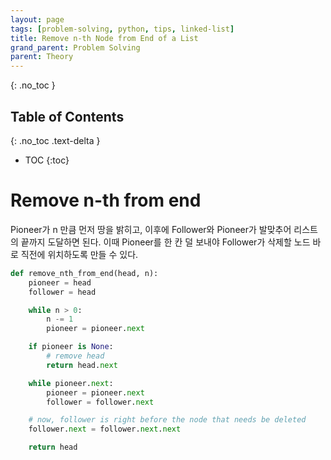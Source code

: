 ```yaml
---
layout: page
tags: [problem-solving, python, tips, linked-list]
title: Remove n-th Node from End of a List
grand_parent: Problem Solving
parent: Theory
---
```


{: .no_toc }
## Table of Contents
{: .no_toc .text-delta }
- TOC
{:toc}

# Remove n-th from end

 Pioneer가 n 만큼 먼저 땅을 밝히고, 이후에 Follower와 Pioneer가
 발맞추어 리스트의 끝까지 도달하면 된다. 이때 Pioneer를 한 칸 덜
 보내야 Follower가 삭제할 노드 바로 직전에 위치하도록 만들 수 있다.

```python
def remove_nth_from_end(head, n):
    pioneer = head
    follower = head

    while n > 0:
        n -= 1
        pioneer = pioneer.next

    if pioneer is None:
        # remove head
        return head.next

    while pioneer.next:
        pioneer = pioneer.next
        follower = follower.next

    # now, follower is right before the node that needs be deleted
    follower.next = follower.next.next

    return head
```
